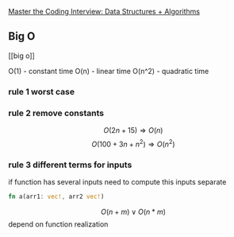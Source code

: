 [Master the Coding Interview: Data Structures + Algorithms](https://www.udemy.com/course/master-the-coding-interview-data-structures-algorithms/)

## Big O

[[big o]]

O(1) - constant time 
O(n) - linear time 
O(n^2) - quadratic time

### rule 1 worst case 
### rule 2 remove constants 
$$ O (2n + 15) \Rightarrow O (n)$$
$$O (100 + 3n + n^2) \Rightarrow O (n^2)$$
### rule 3 different terms for inputs 
if function has several inputs need to compute this inputs separate 
```rust
fn a(arr1: vec!, arr2 vec!)
```


$$ O (n+m) \lor O (n*m)$$ depend on function realization 






